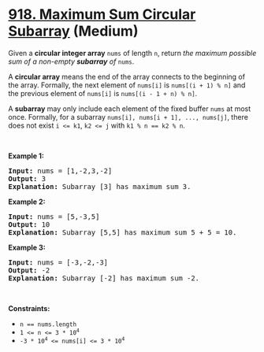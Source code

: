 # [918. Maximum Sum Circular Subarray][link] (Medium)

[link]: https://leetcode.com/problems/maximum-sum-circular-subarray/

<p>Given a <strong>circular integer array</strong> <code>nums</code> of length <code>n</code>,
return <em>the maximum possible sum of a non-empty <strong>subarray</strong> of
</em><code>nums</code>.</p>

<p>A <strong>circular array</strong> means the end of the array connects to the beginning of the
array. Formally, the next element of <code>nums[i]</code> is <code>nums[(i + 1) % n]</code> and the
previous element of <code>nums[i]</code> is <code>nums[(i - 1 + n) % n]</code>.</p>

<p>A <strong>subarray</strong> may only include each element of the fixed buffer <code>nums</code>
at most once. Formally, for a subarray <code>nums[i], nums[i + 1], ..., nums[j]</code>, there does
not exist <code>i &lt;= k1</code>, <code>k2 &lt;= j</code> with <code>k1 % n == k2 % n</code>.</p>

<p>&nbsp;</p>
<p><strong class="example">Example 1:</strong></p>

<pre>
<strong>Input:</strong> nums = [1,-2,3,-2]
<strong>Output:</strong> 3
<strong>Explanation:</strong> Subarray [3] has maximum sum 3.
</pre>

<p><strong class="example">Example 2:</strong></p>

<pre>
<strong>Input:</strong> nums = [5,-3,5]
<strong>Output:</strong> 10
<strong>Explanation:</strong> Subarray [5,5] has maximum sum 5 + 5 = 10.
</pre>

<p><strong class="example">Example 3:</strong></p>

<pre>
<strong>Input:</strong> nums = [-3,-2,-3]
<strong>Output:</strong> -2
<strong>Explanation:</strong> Subarray [-2] has maximum sum -2.
</pre>

<p>&nbsp;</p>
<p><strong>Constraints:</strong></p>

<ul>
	<li><code>n == nums.length</code></li>
	<li><code>1 &lt;= n &lt;= 3 * 10<sup>4</sup></code></li>
	<li><code>-3 * 10<sup>4</sup> &lt;= nums[i] &lt;= 3 * 10<sup>4</sup></code></li>
</ul>
